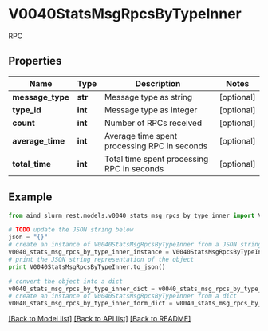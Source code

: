 # V0040StatsMsgRpcsByTypeInner

RPC

## Properties

Name | Type | Description | Notes
------------ | ------------- | ------------- | -------------
**message_type** | **str** | Message type as string | [optional] 
**type_id** | **int** | Message type as integer | [optional] 
**count** | **int** | Number of RPCs received | [optional] 
**average_time** | **int** | Average time spent processing RPC in seconds | [optional] 
**total_time** | **int** | Total time spent processing RPC in seconds | [optional] 

## Example

```python
from aind_slurm_rest.models.v0040_stats_msg_rpcs_by_type_inner import V0040StatsMsgRpcsByTypeInner

# TODO update the JSON string below
json = "{}"
# create an instance of V0040StatsMsgRpcsByTypeInner from a JSON string
v0040_stats_msg_rpcs_by_type_inner_instance = V0040StatsMsgRpcsByTypeInner.from_json(json)
# print the JSON string representation of the object
print V0040StatsMsgRpcsByTypeInner.to_json()

# convert the object into a dict
v0040_stats_msg_rpcs_by_type_inner_dict = v0040_stats_msg_rpcs_by_type_inner_instance.to_dict()
# create an instance of V0040StatsMsgRpcsByTypeInner from a dict
v0040_stats_msg_rpcs_by_type_inner_form_dict = v0040_stats_msg_rpcs_by_type_inner.from_dict(v0040_stats_msg_rpcs_by_type_inner_dict)
```
[[Back to Model list]](../README.md#documentation-for-models) [[Back to API list]](../README.md#documentation-for-api-endpoints) [[Back to README]](../README.md)


